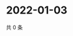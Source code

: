 # 2022-01-03

共 0 条

<!-- BEGIN WEIBO -->
<!-- 最后更新时间 Mon Jan 03 2022 04:12:36 GMT+0800 (China Standard Time) -->

<!-- END WEIBO -->
